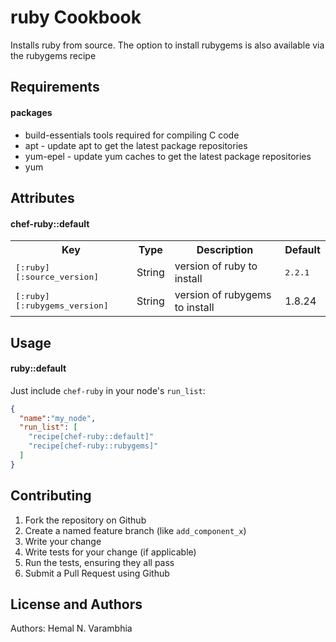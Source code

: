 ruby Cookbook
=============
Installs ruby from source. The option to install rubygems is also available
via the rubygems recipe

Requirements
------------
#### packages
- build-essentials tools required for compiling C code
- apt - update apt to get the latest package repositories
- yum-epel - update yum caches to get the latest package repositories
- yum

Attributes
----------
#### chef-ruby::default
<table>
  <tr>
    <th>Key</th>
    <th>Type</th>
    <th>Description</th>
    <th>Default</th>
  </tr>
  <tr>
    <td><tt>[:ruby][:source_version]</tt></td>
    <td>String</td>
    <td>version of ruby to install</td>
    <td><tt>2.2.1</tt></td>
  </tr>
  <tr>
    <td><tt>[:ruby][:rubygems_version]</tt></td>
    <td>String</td>
    <td>version of rubygems to install</td>
    <td>1.8.24</td>
  </tr>
</table>

Usage
-----
#### ruby::default

Just include `chef-ruby` in your node's `run_list`:

```json
{
  "name":"my_node",
  "run_list": [
    "recipe[chef-ruby::default]"
    "recipe[chef-ruby::rubygems]"
  ]
}
```

Contributing
------------
1. Fork the repository on Github
2. Create a named feature branch (like `add_component_x`)
3. Write your change
4. Write tests for your change (if applicable)
5. Run the tests, ensuring they all pass
6. Submit a Pull Request using Github

License and Authors
-------------------
Authors: Hemal N. Varambhia
